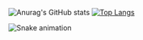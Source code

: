 
![Anurag's GitHub stats](https://github-readme-stats.vercel.app/api?username=Marcos-Auguusto&show_icons=true&theme=react)
[![Top Langs](https://github-readme-stats.vercel.app/api/top-langs/?username=Marcos-Auguusto&hide_progress=true&theme=react)](https://github.com/anuraghazra/github-readme-stats)
<html>
<head>
<link rel="stylesheet" href="https://cdn.jsdelivr.net/gh/devicons/devicon@v2.15.1/devicon.min.css">
</head>
<body>
<i class="devicon-css3-plain-wordmark"></i>
</body>   
</html>
 
![Snake animation](https://github.com/Marcos-Auguusto/Marcos-Auguusto/blob/output/github-contribution-grid-snake.svg)

